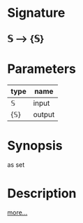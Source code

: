 # Signature
## 𝕊 ⟶ {𝕊}

# Parameters

| type | name |
|------|------|
|𝕊|input|
|{𝕊}|output|

# Synopsis
as set

# Description

[more...](https://en.wikipedia.org/wiki/Set_(mathematics))